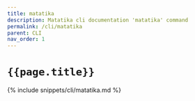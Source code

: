 ```yaml
---
title: matatika
description: Matatika cli documentation 'matatika' command
permalink: /cli/matatika
parent: CLI
nav_order: 1
---
```


# `{{page.title}}`

{% include snippets/cli/matatika.md %}